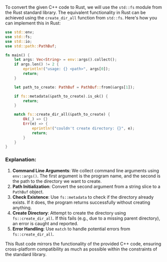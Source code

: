  To convert the given C++ code to Rust, we will use the `std::fs` module from the Rust standard library. The equivalent functionality in Rust can be achieved using the `create_dir_all` function from `std::fs`. Here's how you can implement this in Rust:

```rust
use std::env;
use std::fs;
use std::io;
use std::path::PathBuf;

fn main() {
    let args: Vec<String> = env::args().collect();
    if args.len() != 2 {
        eprintln!("usage: {} <path>", args[0]);
        return;
    }

    let path_to_create: PathBuf = PathBuf::from(&args[1]);

    if fs::metadata(&path_to_create).is_ok() {
        return;
    }

    match fs::create_dir_all(&path_to_create) {
        Ok(_) => {}
        Err(e) => {
            eprintln!("couldn't create directory: {}", e);
            return;
        }
    }
}
```

### Explanation:
1. **Command Line Arguments**: We collect command line arguments using `env::args()`. The first argument is the program name, and the second is the path to the directory we want to create.
2. **Path Initialization**: Convert the second argument from a string slice to a `PathBuf` object.
3. **Check Existence**: Use `fs::metadata` to check if the directory already exists. If it does, the program returns successfully without creating anything.
4. **Create Directory**: Attempt to create the directory using `fs::create_dir_all`. If this fails (e.g., due to a missing parent directory), an error is caught and reported.
5. **Error Handling**: Use `match` to handle potential errors from `fs::create_dir_all`.

This Rust code mirrors the functionality of the provided C++ code, ensuring cross-platform compatibility as much as possible within the constraints of the standard library.
